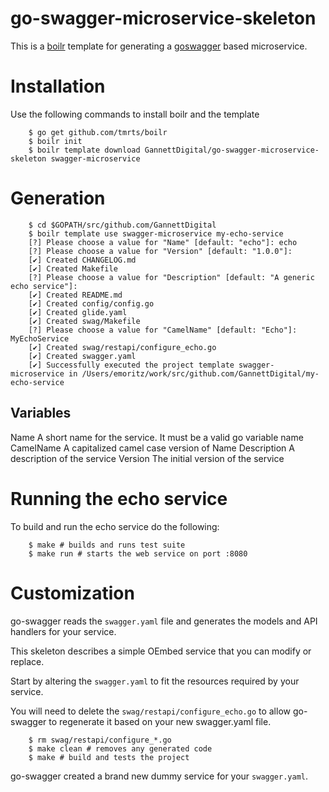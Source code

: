 # go-swagger-microservice-skeleton

This is a [boilr](https://github.com/tmrts/boilr) template for
generating a [goswagger](https://goswagger.io/) based microservice.

# Installation

Use the following commands to install boilr and the template

``` shell
    $ go get github.com/tmrts/boilr
    $ boilr init
    $ boilr template download GannettDigital/go-swagger-microservice-skeleton swagger-microservice
```

# Generation

``` shell
    $ cd $GOPATH/src/github.com/GannettDigital
    $ boilr template use swagger-microservice my-echo-service
    [?] Please choose a value for "Name" [default: "echo"]: echo
    [?] Please choose a value for "Version" [default: "1.0.0"]:
    [✔] Created CHANGELOG.md
    [✔] Created Makefile
    [?] Please choose a value for "Description" [default: "A generic echo service"]:
    [✔] Created README.md
    [✔] Created config/config.go
    [✔] Created glide.yaml
    [✔] Created swag/Makefile
    [?] Please choose a value for "CamelName" [default: "Echo"]: MyEchoService
    [✔] Created swag/restapi/configure_echo.go
    [✔] Created swagger.yaml
    [✔] Successfully executed the project template swagger-microservice in /Users/emoritz/work/src/github.com/GannettDigital/my-echo-service
```

## Variables

Name
  A short name for the service.  It must be a valid go variable name
CamelName
  A capitalized camel case version of Name
Description
  A description of the service
Version
  The initial version of the service

# Running the echo service

To build and run the echo service do the following:

``` shell
    $ make # builds and runs test suite
    $ make run # starts the web service on port :8080
```

# Customization

go-swagger reads the `swagger.yaml` file and generates the models and
API handlers for your service.

This skeleton describes a simple OEmbed service that you can modify or
replace.

Start by altering the `swagger.yaml` to fit the resources required by
your service.

You will need to delete the `swag/restapi/configure_echo.go` to allow
go-swagger to regenerate it based on your new swagger.yaml file.

``` shell
    $ rm swag/restapi/configure_*.go
    $ make clean # removes any generated code
    $ make # build and tests the project
```

go-swagger created a brand new dummy service for your `swagger.yaml`.
